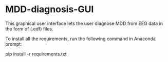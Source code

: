 # MDD-diagnosis-GUI
This graphical user interface lets the user diagnose MDD from EEG data in the form of (.edf) files.

To install all the requirements, run the following command in Anaconda prompt:

pip install -r requirements.txt

